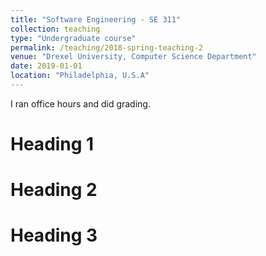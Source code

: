 ```yaml
---
title: "Software Engineering - SE 311"
collection: teaching
type: "Undergraduate course"
permalink: /teaching/2018-spring-teaching-2
venue: "Drexel University, Computer Science Department"
date: 2019-01-01
location: "Philadelphia, U.S.A"
---
```

I ran office hours and did grading.

Heading 1
======

Heading 2
======

Heading 3
======
